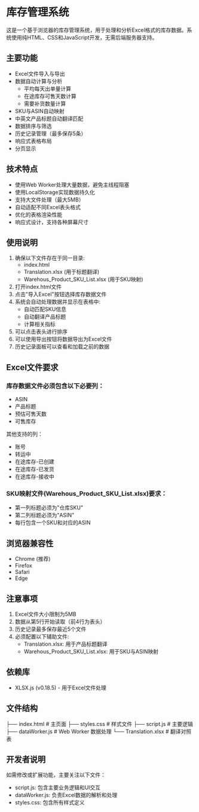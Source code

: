 # 库存管理系统

这是一个基于浏览器的库存管理系统，用于处理和分析Excel格式的库存数据。系统使用纯HTML、CSS和JavaScript开发，无需后端服务器支持。

## 主要功能

- Excel文件导入与导出
- 数据自动计算与分析
  - 平均每天出单量计算
  - 在途库存可售天数计算
  - 需要补货数量计算
- SKU与ASIN自动映射
- 中英文产品标题自动翻译匹配
- 数据排序与筛选
- 历史记录管理（最多保存5条）
- 响应式表格布局
- 分页显示

## 技术特点

- 使用Web Worker处理大量数据，避免主线程阻塞
- 使用LocalStorage实现数据持久化
- 支持大文件处理（最大5MB）
- 自动适配不同Excel表头格式
- 优化的表格渲染性能
- 响应式设计，支持各种屏幕尺寸

## 使用说明

1. 确保以下文件存在于同一目录:
   - index.html
   - Translation.xlsx (用于标题翻译)
   - Warehous_Product_SKU_List.xlsx (用于SKU映射)
2. 打开index.html文件
3. 点击"导入Excel"按钮选择库存数据文件
4. 系统会自动处理数据并显示在表格中:
   - 自动匹配SKU信息
   - 自动翻译产品标题
   - 计算相关指标
5. 可以点击表头进行排序
6. 可以使用导出按钮将数据导出为Excel文件
7. 历史记录面板可以查看和加载之前的数据

## Excel文件要求

### 库存数据文件必须包含以下必要列：
- ASIN
- 产品标题
- 预估可售天数
- 可售库存

其他支持的列：
- 账号
- 转运中
- 在途库存-已创建
- 在途库存-已发货
- 在途库存-接收中

### SKU映射文件(Warehous_Product_SKU_List.xlsx)要求：
- 第一列标题必须为"仓库SKU"
- 第二列标题必须为"ASIN"
- 每行包含一个SKU和对应的ASIN

## 浏览器兼容性

- Chrome (推荐)
- Firefox
- Safari
- Edge

## 注意事项

1. Excel文件大小限制为5MB
2. 数据从第5行开始读取（前4行为表头）
3. 历史记录最多保存最近5个文件
4. 必须配置以下辅助文件:
   - Translation.xlsx: 用于产品标题翻译
   - Warehous_Product_SKU_List.xlsx: 用于SKU与ASIN映射

## 依赖库

- XLSX.js (v0.18.5) - 用于Excel文件处理

## 文件结构
├── index.html # 主页面
├── styles.css # 样式文件
├── script.js # 主要逻辑
├── dataWorker.js # Web Worker 数据处理
└── Translation.xlsx # 翻译对照表

## 开发者说明

如需修改或扩展功能，主要关注以下文件：

- script.js: 包含主要业务逻辑和UI交互
- dataWorker.js: 负责Excel数据的解析和处理
- styles.css: 包含所有样式定义 
